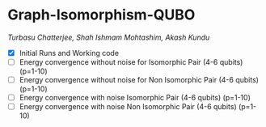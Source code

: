# Graph-Isomorphism-QUBO
_Turbasu Chatterjee, Shah Ishmam Mohtashim, Akash Kundu_

- [x] Initial Runs and Working code
- [ ] Energy convergence without noise for Isomorphic Pair (4-6 qubits) (p=1-10)
- [ ] Energy convergence without noise for Non Isomorphic Pair (4-6 qubits) (p=1-10)
- [ ] Energy convergence with noise Isomorphic Pair (4-6 qubits) (p=1-10)
- [ ] Energy convergence with noise Non Isomorphic Pair (4-6 qubits) (p=1-10)
